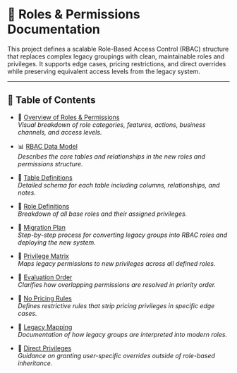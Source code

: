 <link rel="stylesheet" href="/it-docs/assets/css/custom.css">

# 🧠 Roles & Permissions Documentation

This project defines a scalable Role-Based Access Control (RBAC) structure that replaces complex legacy groupings with clean, maintainable roles and privileges. It supports edge cases, pricing restrictions, and direct overrides while preserving equivalent access levels from the legacy system.

---

## 📑 Table of Contents

- 🧠 [Overview of Roles & Permissions](structure-overview.md)  
  *Visual breakdown of role categories, features, actions, business channels, and access levels.*

- 📊 [RBAC Data Model](data-model.md)  
  *Describes the core tables and relationships in the new roles and permissions structure.*

- 🧱 [Table Definitions](table-definitions.md)  
  *Detailed schema for each table including columns, relationships, and notes.*

- 🧩 [Role Definitions](role-definitions.md)  
  *Breakdown of all base roles and their assigned privileges.*

- 🔄 [Migration Plan](migration-plan.md)  
  *Step-by-step process for converting legacy groups into RBAC roles and deploying the new system.*

- 🧮 [Privilege Matrix](privilege-matrix.md)  
  *Maps legacy permissions to new privileges across all defined roles.*

- 🧭 [Evaluation Order](evaluation-order.md)  
  *Clarifies how overlapping permissions are resolved in priority order.*

- 🚫 [No Pricing Rules](no-pricing-rules.md)  
  *Defines restrictive rules that strip pricing privileges in specific edge cases.*

- 🧾 [Legacy Mapping](legacy-mapping.md)  
  *Documentation of how legacy groups are interpreted into modern roles.*

- 🧷 [Direct Privileges](direct-privileges.md)  
  *Guidance on granting user-specific overrides outside of role-based inheritance.*

